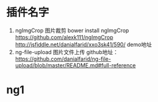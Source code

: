 # 插件名字
1. ngImgCrop 图片裁剪
   bower install ngImgCrop
   https://github.com/alexk111/ngImgCrop
   http://jsfiddle.net/danialfarid/xxo3sk41/590/   demo地址
2. ng-file-upload 图片文件上传
   github地址： https://github.com/danialfarid/ng-file-upload/blob/master/README.md#full-reference

# ng1
